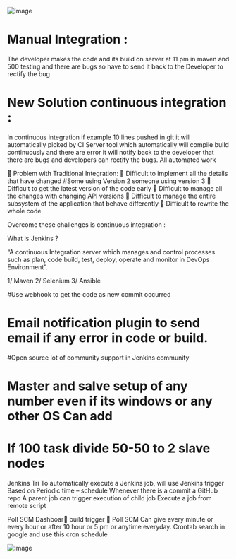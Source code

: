 
![image](https://github.com/user-attachments/assets/2b114e0f-526d-44c9-a429-1c395e4a4438)

 

Manual Integration : 
=====================
The developer makes the code and its build on server at 11 pm in maven and 500 testing and there are bugs so have to send it back to the Developer to rectify the bug 




New Solution continuous integration : 
================================
In continuous integration if example 10 lines pushed in git it will automatically picked by CI Server tool which automatically will compile build continuously and there are error it will notify back to the developer that there are bugs and developers can rectify the bugs. All automated work  

 
	Problem with Traditional Integration: 
	Difficult to implement all the details that have changed 
#Some using Version 2 someone using version 3 
	Difficult to get the latest version of the code early
	Difficult to manage all the changes with changing API versions
	Difficult to manage the entire subsystem of the application that behave differently
	Difficult to rewrite the whole code

Overcome these challenges is continuous integration :
 
 


 

What is Jenkins ?

“A continuous Integration server which manages and control processes such as plan, code build, test, deploy, operate and monitor in DevOps Environment”.

1/ Maven
2/ Selenium
3/ Ansible 





 


#Use webhook to get the code      as new commit occurred
# Email notification plugin to send email if any error in code or build.
#Open source lot of community support in Jenkins community
# Master and salve setup of any number even if its windows or any other OS Can add 
# If 100 task divide 50-50 to 2 slave nodes 

                                         

Jenkins Tri
To automatically execute a Jenkins job, will use Jenkins trigger 
Based on 
Periodic time – schedule 
Whenever there is a commit a GitHub repo
A parent job can trigger execution of child job
Execute a job from remote script

Poll SCM Dashboar build trigger  Poll SCM
Can give every minute or every hour or after 10 hour or 5 pm or anytime everyday. 
Crontab search in google and use this cron schedule

![image](https://github.com/user-attachments/assets/905878ea-6bf2-4497-bb14-6c645b0187b8)

